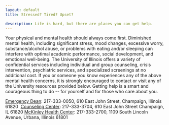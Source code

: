```yaml
---
layout: default
title: Stressed? Tired? Upset?

description: Life is hard, but there are places you can get help. 
---
```


Your physical and mental health should always come first. Diminished mental health, including significant stress, mood changes, excessive worry, substance/alcohol abuse, or problems with eating and/or sleeping can interfere with optimal academic performance, social development, and emotional well-being. The University of Illinois offers a variety of confidential services including individual and group counseling, crisis intervention, psychiatric services, and specialized screenings at no additional cost. If you or someone you know experiences any of the above mental health concerns, it is strongly encouraged to contact or visit any of the University resources provided below. Getting help is a smart and courageous thing to do -- for yourself and for those who care about you.

[Emergency Dean](https://odos.illinois.edu/community-of-care/emergency-dean/): 217-333-0050, 610 East John Street, Champaign, Illinois 61820  
[Counseling Center](http://counselingcenter.illinois.edu/): 217-333-3704, 610 East John Street Champaign, IL 61820
[McKinley Health Center](https://www.mckinley.illinois.edu/): 217-333-2700, 1109 South Lincoln Avenue, Urbana, Illinois 61801